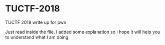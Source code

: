 # TUCTF-2018
TUCTF 2018 write up for pwn

Just read inside the file. I added some explanation so i hope it will help you to understand what I am doing.
